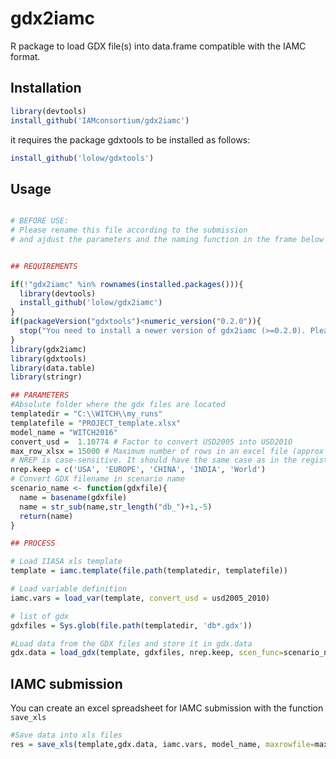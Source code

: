 # gdx2iamc

R package to load GDX file(s) into data.frame compatible with the IAMC format.  

## Installation

```R
library(devtools)
install_github('IAMconsortium/gdx2iamc')
```

it requires the package gdxtools to be installed as follows:

```R
install_github('lolow/gdxtools')
```


## Usage

```R

# BEFORE USE:
# Please rename this file according to the submission
# and ajdust the parameters and the naming function in the frame below


## REQUIREMENTS

if(!"gdx2iamc" %in% rownames(installed.packages())){
  library(devtools)
  install_github('lolow/gdx2iamc')
}
if(packageVersion("gdxtools")<numeric_version("0.2.0")){
  stop("You need to install a newer version of gdx2iamc (>=0.2.0). Please run remove.packages('gdx2iamc'), restart R and rerun this script.")
}
library(gdx2iamc)
library(gdxtools)
library(data.table)
library(stringr)

## PARAMETERS
#Absolute folder where the gdx files are located
templatedir = "C:\\WITCH\\my_runs"
templatefile = "PROJECT_template.xlsx"
model_name = "WITCH2016"
convert_usd =  1.10774 # Factor to convert USD2005 into USD2010
max_row_xlsx = 15000 # Maximum number of rows in an excel file (approx 3MB)
# NREP is case-sensitive. It should have the same case as in the registration template
nrep.keep = c('USA', 'EUROPE', 'CHINA', 'INDIA', 'World')
# Convert GDX filename in scenario name
scenario_name <- function(gdxfile){
  name = basename(gdxfile)
  name = str_sub(name,str_length("db_")+1,-5)
  return(name)
}

## PROCESS

# Load IIASA xls template
template = iamc.template(file.path(templatedir, templatefile))

# Load variable definition
iamc.vars = load_var(template, convert_usd = usd2005_2010)

# list of gdx
gdxfiles = Sys.glob(file.path(templatedir, 'db*.gdx'))

#Load data from the GDX files and store it in gdx.data
gdx.data = load_gdx(template, gdxfiles, nrep.keep, scen_func=scenario_name)

```

## IAMC submission

You can create an excel spreadsheet for IAMC submission with the function `save_xls`

```R
#Save data into xls files
res = save_xls(template,gdx.data, iamc.vars, model_name, maxrowfile=max_row_xlsx)
```


